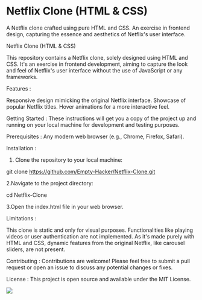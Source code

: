 # Netflix Clone (HTML & CSS)
A Netflix clone crafted using pure HTML and CSS. An exercise in frontend design, capturing the essence and aesthetics of Netflix's user interface.

Netflix Clone (HTML & CSS)

This repository contains a Netflix clone, solely designed using HTML and CSS. It's an exercise in frontend development, aiming to capture the look and feel of Netflix's user interface without the use of JavaScript or any frameworks.

Features :

Responsive design mimicking the original Netflix interface.
Showcase of popular Netflix titles.
Hover animations for a more interactive feel.

Getting Started :
These instructions will get you a copy of the project up and running on your local machine for development and testing purposes.

Prerequisites :
Any modern web browser (e.g., Chrome, Firefox, Safari).

Installation :
1. Clone the repository to your local machine:

git clone https://github.com/Empty-Hacker/Netflix-Clone.git

2.Navigate to the project directory:

cd Netflix-Clone

3.Open the index.html file in your web browser.

Limitations :

This clone is static and only for visual purposes. Functionalities like playing videos or user authentication are not implemented.
As it's made purely with HTML and CSS, dynamic features from the original Netflix, like carousel sliders, are not present.

Contributing :
Contributions are welcome! Please feel free to submit a pull request or open an issue to discuss any potential changes or fixes.

License :
This project is open source and available under the MIT License.


[![](https://visitcount.itsvg.in/api?id=Empty-Hacker&icon=6&color=4)](https://visitcount.itsvg.in)

<!-- Proudly created with GPRM ( https://gprm.itsvg.in ) -->
